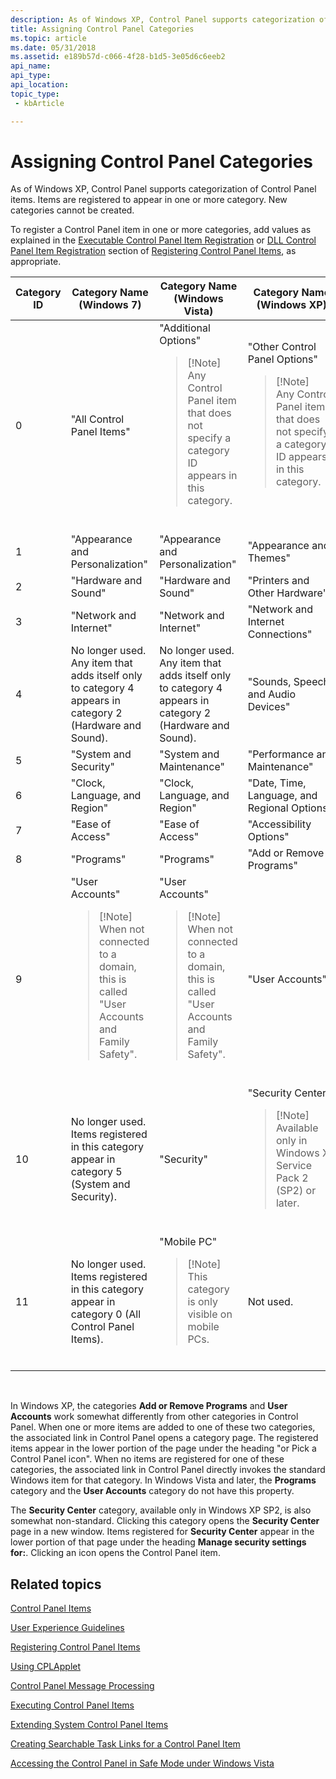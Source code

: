 ```yaml
---
description: As of Windows XP, Control Panel supports categorization of Control Panel items. Items are registered to appear in one or more category. New categories cannot be created.
title: Assigning Control Panel Categories
ms.topic: article
ms.date: 05/31/2018
ms.assetid: e189b57d-c066-4f28-b1d5-3e05d6c6eeb2
api_name: 
api_type: 
api_location: 
topic_type: 
 - kbArticle

---
```


# Assigning Control Panel Categories

As of Windows XP, Control Panel supports categorization of Control Panel items. Items are registered to appear in one or more category. New categories cannot be created.

To register a Control Panel item in one or more categories, add values as explained in the [Executable Control Panel Item Registration](registering-control-panel-items.md) or [DLL Control Panel Item Registration](registering-control-panel-items.md) section of [Registering Control Panel Items](registering-control-panel-items.md), as appropriate.




| Category ID | Category Name (Windows 7) | Category Name (Windows Vista) | Category Name (Windows XP) | 
|-------------|---------------------------|-------------------------------|----------------------------|
| 0 | "All Control Panel Items" | "Additional Options"<blockquote>[!Note]<br />Any Control Panel item that does not specify a category ID appears in this category.</blockquote><br /> | "Other Control Panel Options"<blockquote>[!Note]<br />Any Control Panel item that does not specify a category ID appears in this category.</blockquote><br /> | 
| 1 | "Appearance and Personalization" | "Appearance and Personalization" | "Appearance and Themes" | 
| 2 | "Hardware and Sound" | "Hardware and Sound" | "Printers and Other Hardware" | 
| 3 | "Network and Internet" | "Network and Internet" | "Network and Internet Connections" | 
| 4 | No longer used. Any item that adds itself only to category 4 appears in category 2 (Hardware and Sound). | No longer used. Any item that adds itself only to category 4 appears in category 2 (Hardware and Sound). | "Sounds, Speech, and Audio Devices" | 
| 5 | "System and Security" | "System and Maintenance" | "Performance and Maintenance" | 
| 6 | "Clock, Language, and Region" | "Clock, Language, and Region" | "Date, Time, Language, and Regional Options" | 
| 7 | "Ease of Access" | "Ease of Access" | "Accessibility Options" | 
| 8 | "Programs" | "Programs" | "Add or Remove Programs" | 
| 9 | "User Accounts"<blockquote>[!Note]<br />When not connected to a domain, this is called "User Accounts and Family Safety".</blockquote><br /> | "User Accounts"<blockquote>[!Note]<br />When not connected to a domain, this is called "User Accounts and Family Safety".</blockquote><br /> | "User Accounts" | 
| 10 | No longer used. Items registered in this category appear in category 5 (System and Security). | "Security" | "Security Center"<blockquote>[!Note]<br />Available only in Windows XP Service Pack 2 (SP2) or later.</blockquote><br /> | 
| 11 | No longer used. Items registered in this category appear in category 0 (All Control Panel Items). | "Mobile PC"<blockquote>[!Note]<br />This category is only visible on mobile PCs.</blockquote><br /> | Not used. | 




 

In Windows XP, the categories **Add or Remove Programs** and **User Accounts** work somewhat differently from other categories in Control Panel. When one or more items are added to one of these two categories, the associated link in Control Panel opens a category page. The registered items appear in the lower portion of the page under the heading "or Pick a Control Panel icon". When no items are registered for one of these categories, the associated link in Control Panel directly invokes the standard Windows item for that category. In Windows Vista and later, the **Programs** category and the **User Accounts** category do not have this property.

The **Security Center** category, available only in Windows XP SP2, is also somewhat non-standard. Clicking this category opens the **Security Center** page in a new window. Items registered for **Security Center** appear in the lower portion of that page under the heading **Manage security settings for:**. Clicking an icon opens the Control Panel item.

## Related topics

<dl> <dt>

[Control Panel Items](control-panel-applications.md)
</dt> <dt>

[User Experience Guidelines](user-experience-guidelines.md)
</dt> <dt>

[Registering Control Panel Items](registering-control-panel-items.md)
</dt> <dt>

[Using CPLApplet](using-cplapplet.md)
</dt> <dt>

[Control Panel Message Processing](message-processing.md)
</dt> <dt>

[Executing Control Panel Items](executing-control-panel-items.md)
</dt> <dt>

[Extending System Control Panel Items](extending-system-control-panel-items.md)
</dt> <dt>

[Creating Searchable Task Links for a Control Panel Item](creating-searchable-task-links.md)
</dt> <dt>

[Accessing the Control Panel in Safe Mode under Windows Vista](accessing-the-cp-in-safe-mode-under-vista.md)
</dt> </dl>

 

 




